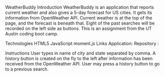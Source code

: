 WeatherBuddy
Introduction
WeatherBuddy is an application that reports current weather and also gives a 5-day forecast for US cities. It gets its information from OpenWeather API. Current weather is at the top of the page, and the forecast is beneath that. Eight of the past searches will be recorded on the left side as buttons. This is an assignment from the UT Austin coding boot camp.

Technologies
HTML5
JavaScript
moment.js
Links
Application: 
Repository : 

Instructions
User types in name of city and state separated by comma.
A history button is created on the fly to the left after information has been received from the OpenWeather API.
User may press a history button to go to a previous search.
